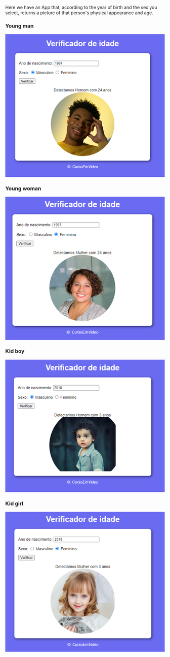Here we have an App that, according to the year of birth and the sex you select, returns a picture of that person's physical appearance and age. <br>

<h3>Young man</h3>
<img src="preview/1.png">
<h3>Young woman</h3>
<img src="preview/2.png">
<h3>Kid boy</h3>
<img src="preview/3.png">
<h3>Kid girl</h3>
<img src="preview/4.png">
